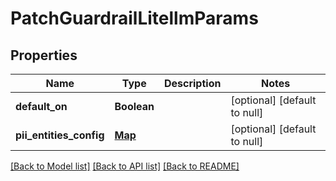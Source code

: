 # PatchGuardrailLitellmParams
## Properties

| Name | Type | Description | Notes |
|------------ | ------------- | ------------- | -------------|
| **default\_on** | **Boolean** |  | [optional] [default to null] |
| **pii\_entities\_config** | [**Map**](PiiAction.md) |  | [optional] [default to null] |

[[Back to Model list]](../README.md#documentation-for-models) [[Back to API list]](../README.md#documentation-for-api-endpoints) [[Back to README]](../README.md)

